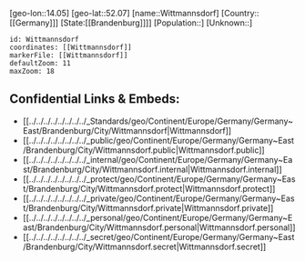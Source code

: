﻿---
location: [52.07,14.05]
mapzoom: [7,12] 
mapmarker: city 
type: City
tags:
- geo/City


SpocWebEntityId: 35663
isDeleted: false
confidential: public

---
[geo-lon::14.05]
[geo-lat::52.07]
[name::Wittmannsdorf]
[Country::[[Germany]]]
[State:[[Brandenburg]]]]
[Population::]
[Unknown::]


```leaflet
id: Wittmannsdorf
coordinates: [[Wittmannsdorf]]
markerFile: [[Wittmannsdorf]]
defaultZoom: 11 
maxZoom: 18
```


## Confidential Links & Embeds: 
- [[../../../../../../../../_Standards/geo/Continent/Europe/Germany/Germany~East/Brandenburg/City/Wittmannsdorf|Wittmannsdorf]] 
- [[../../../../../../../../_public/geo/Continent/Europe/Germany/Germany~East/Brandenburg/City/Wittmannsdorf.public|Wittmannsdorf.public]] 
- [[../../../../../../../../_internal/geo/Continent/Europe/Germany/Germany~East/Brandenburg/City/Wittmannsdorf.internal|Wittmannsdorf.internal]] 
- [[../../../../../../../../_protect/geo/Continent/Europe/Germany/Germany~East/Brandenburg/City/Wittmannsdorf.protect|Wittmannsdorf.protect]] 
- [[../../../../../../../../_private/geo/Continent/Europe/Germany/Germany~East/Brandenburg/City/Wittmannsdorf.private|Wittmannsdorf.private]] 
- [[../../../../../../../../_personal/geo/Continent/Europe/Germany/Germany~East/Brandenburg/City/Wittmannsdorf.personal|Wittmannsdorf.personal]] 
- [[../../../../../../../../_secret/geo/Continent/Europe/Germany/Germany~East/Brandenburg/City/Wittmannsdorf.secret|Wittmannsdorf.secret]] 
